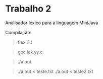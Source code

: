 ﻿# Trabalho 2 

Analisador léxico para a linguagem MiniJava 

Compilação:
> flex l1.l

> gcc lex.yy.c 

> ./a.out


> ./a.out < teste.txt
> ./a.out < teste2.txt
